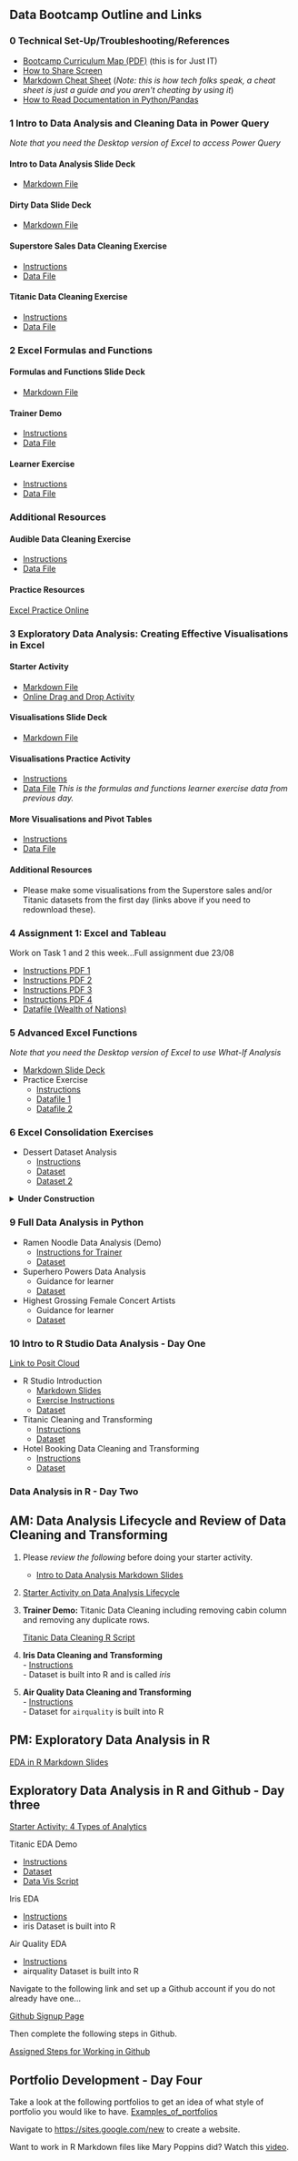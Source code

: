 ## Data Bootcamp Outline and Links

### 0 Technical Set-Up/Troubleshooting/References
  - [Bootcamp Curriculum Map (PDF)](./Just_IT_Skills_Bootcamp_in_Data_Technician_Curriculum.pdf) (this is for Just IT)
  - [How to Share Screen](./How_to_Share_Screen.md)
  - [Markdown Cheat Sheet](https://github.com/lifeparticle/Markdown-Cheatsheet) (*Note: this is how tech folks speak, a cheat sheet is just a guide and you aren't cheating by using it*)
  - [How to Read Documentation in Python/Pandas](https://learncodethehardway.com/blog/25-how-to-read-programmer-documentation/)
### 1 Intro to Data Analysis and Cleaning Data in Power Query 
*Note that you need the Desktop version of Excel to access Power Query*
#### Intro to Data Analysis Slide Deck
  - [Markdown File](./01%20Intro%20to%20Data%20Analysis%20and%20Excel/IntrotoDataAnalysis.slides.md)
#### Dirty Data Slide Deck
  - [Markdown File](RL-JIT/Data_Training/01%20Intro%20to%20Data%20Analysis%20and%20Excel/DirtyData.slides.md)
#### Superstore Sales Data Cleaning Exercise
  - [Instructions](./01%20Intro%20to%20Data%20Analysis%20and%20Excel/SuperStore%20Sales%20Excel%20PQ%20Cleaning%20Exercise/TasterDay_CleaningTransformingExercise_Excel.docx)
  - [Data File](./01%20Intro%20to%20Data%20Analysis%20and%20Excel/SuperStore%20Sales%20Excel%20PQ%20Cleaning%20Exercise/sample_-_superstore.xlsx)
#### Titanic Data Cleaning Exercise
  - [Instructions](./01%20Intro%20to%20Data%20Analysis%20and%20Excel/Titanic%20Excel%20PQ%20Cleaning%20Exercise/titanic_cleaning_ExcelPQ.docx)
  - [Data File](./01%20Intro%20to%20Data%20Analysis%20and%20Excel/Titanic%20Excel%20PQ%20Cleaning%20Exercise/Titanic-Dataset.csv)
### 2 Excel Formulas and Functions
#### Formulas and Functions Slide Deck
  - [Markdown File](./02%20Excel%20Formulas%20and%20Functions/Day1PM_pres_transformdata.slides.md)
#### Trainer Demo
  - [Instructions](./main/2%20Excel%20Formulas%20and%20Functions/Day1PM_TrainerDemoInstructions.docx)
  - [Data File](./main/2%20Excel%20Formulas%20and%20Functions/Day1PM_trainerDemoData.xlsx)
#### Learner Exercise
  - [Instructions](./02%20Excel%20Formulas%20and%20Functions/Day1PM_Learner_Instructions.docx)
  - [Data File](./02%20Excel%20Formulas%20and%20Functions/Day1PM_learner_WorkshopData.xlsx)
### Additional Resources
#### Audible Data Cleaning Exercise
  - [Instructions](./02%20Excel%20Formulas%20and%20Functions/Audible%20Data%20Cleaning%20Exercise/Audible_CleaningandTransforming.docx)
  - [Data File](./02%20Excel%20Formulas%20and%20Functions/Audible%20Data%20Cleaning%20Exercise/audible_uncleaned.csv)
#### Practice Resources
[Excel Practice Online](https://excel-practice-online.com/)

### 3 Exploratory Data Analysis: Creating Effective Visualisations in Excel
#### Starter Activity
  - [Markdown File](./01%20Intro%20to%20Data%20Analysis%20and%20Excel/analytics_group_activity.md)
  - [Online Drag and Drop Activity](https://app.nearpod.com/?pin=flx6k)
#### Visualisations Slide Deck
  - [Markdown File](./03%20Data%20Visualisations%20in%20Excel/Day2AM_Lecture_vis.slides.md)
#### Visualisations Practice Activity
  - [Instructions](./03%20Data%20Visualisations%20in%20Excel/Day2AM_LearnerInstructions_xlvis.docx)
  - [Data File](./02%20Excel%20Formulas%20and%20Functions/Day1PM_learner_WorkshopData.xlsx) *This is the formulas and functions learner exercise data from previous day.*
#### More Visualisations and Pivot Tables
  - [Instructions](./03%20Data%20Visualisations%20in%20Excel/Consolidation_excel_workshop.docx)
  - [Data File](./03%20Data%20Visualisations%20in%20Excel/pivottable_salesdata.xlsx)
#### Additional Resources
  - Please make some visualisations from the Superstore sales and/or Titanic datasets from the first day (links above if you need to redownload these).

### 4 Assignment 1: Excel and Tableau 
Work on Task 1 and 2 this week...Full assignment due 23/08
  - [Instructions PDF 1](./04%20Assignment1/Excel&Tableau%20Assignment%20-%20part1.pdf)
  - [Instructions PDF 2](./04%20Assignment1/Excel&Tableau%20Assignment%20-%20part2.pdf)
  - [Instructions PDF 3](./04%20Assignment1/Excel&Tableau%20Assignment%20-%20part3.pdf)
  - [Instructions PDF 4](./04%20Assignment1/Excel&Tableau%20Assignment%20-%20part4.pdf)
  - [Datafile (Wealth of Nations)](./04%20Assignment1/The%20Wealth%20of%20nations.xlsx)

### 5 Advanced Excel Functions
*Note that you need the Desktop version of Excel to use What-If Analysis*
  - [Markdown Slide Deck](./05%20Advanced_Excel_Functions/AdvancedExcelTopics.slides.md)
  - Practice Exercise
    - [Instructions](./05%20Advanced_Excel_Functions/AdvancedExcelTopics_Instructions.docx)
    - [Datafile 1](./05%20Advanced_Excel_Functions/first_dataset.csv)
    - [Datafile 2](./05%20Advanced_Excel_Functions/second_dataset.csv)
### 6 Excel Consolidation Exercises
  - Dessert Dataset Analysis
    - [Instructions](./06%20Excel_Consolidation_Exercises/Dessert%20Shop%20Analysis%20Instructions.docx)
    - [Dataset](./06%20Excel_Consolidation_Exercises/dessert_dataset.csv)
    - [Dataset 2](./06%20Excel_Consolidation_Exercises/dessert_dataset_2.csv)

<details>
<summary><b>Under Construction</b></summary>
  - Olympics Dataset Analysis
    - [Instructions](./06%20Excel_Consolidation_Exercises/Olympic%20Dataset%20Analysis%20Instructions.docx)
    - [Dataset](./06%20Excel_Consolidation_Exercises/olympic_dataset.csv)
  - Travel Destinations Dataset Analysis
    - [Instructions](./06%20Excel_Consolidation_Exercises/Travel%20Destinations%20Dataset%20Analysis%20Instructions.docx)
    - [Dataset](./06%20Excel_Consolidation_Exercises/travel_dataset.csv)
</details>

### 9 Full Data Analysis in Python
  - Ramen Noodle Data Analysis (Demo)
    - [Instructions for Trainer](./09%20Python%20Data%20Analysis/Ramen%20/RamenDataAnalysis_Instructions.md)
    - [Dataset](./09%20Python%20Data%20Analysis/Ramen%20/Top%20Ramen%20Ratings.csv)
  - Superhero Powers Data Analysis
    - Guidance for learner
    - [Dataset](./09%20Python%20Data%20Analysis/Superhero_Powers/super_hero_powers.csv)
  - Highest Grossing Female Concert Artists
    - Guidance for learner
    - [Dataset](./09%20Python%20Data%20Analysis/Highest_Grossing_Female_Concert_Artists/highest_gross_concert_women.csv)


### 10 Intro to R Studio Data Analysis - Day One
[Link to Posit Cloud](https://posit.cloud/) 
  - R Studio Introduction
    - [Markdown Slides](./10%20R%20Studio%20Data%20Analysis/RStudio_tutorial.slides.md)
    - [Exercise Instructions](./10%20R%20Studio%20Data%20Analysis/Intro_Exercises.md)
    - [Dataset](./10%20R%20Studio%20Data%20Analysis/sample_dataset_with_missing.csv)
  - Titanic Cleaning and Transforming
    - [Instructions](./10%20R%20Studio%20Data%20Analysis/Titanic_Analysis.md)
    - [Dataset](./01%20Intro%20to%20Data%20Analysis%20and%20Excel/Titanic%20Excel%20PQ%20Cleaning%20Exercise/Titanic-Dataset.csv)
  - Hotel Booking Data Cleaning and Transforming
    - [Instructions](./10%20R%20Studio%20Data%20Analysis/hotel_booking_instructions.md)
    - [Dataset](./10%20R%20Studio%20Data%20Analysis/hotel_bookings.csv)

### Data Analysis in R - Day Two
## AM: Data Analysis Lifecycle and Review of Data Cleaning and Transforming 
    
  1) Please *review the following* before doing your starter activity.
      - [Intro to Data Analysis Markdown Slides](./01%20Intro%20to%20Data%20Analysis%20and%20Excel/IntrotoDataAnalysis.slides.md)
  2) [Starter Activity on Data Analysis Lifecycle](https://app.nearpod.com/?pin=7cijt)
  3) **Trainer Demo:** Titanic Data Cleaning including removing cabin column and removing any duplicate rows.

     [Titanic Data Cleaning R Script](./10%20R%20Studio%20Data%20Analysis/Titanic_Data_Cleaning_Script.R)
  
  4) **Iris Data Cleaning and Transforming** <br>
    - [Instructions](./10%20R%20Studio%20Data%20Analysis/iris_data_cleaning_instructions.md) <br>
    - Dataset is built into R and is called *iris* <br>
  5) **Air Quality Data Cleaning and Transforming** <br>
    - [Instructions](./10%20R%20Studio%20Data%20Analysis/air_quality_cleaning_instructions.md) <br>
    - Dataset for `airquality` is built into R


## PM: Exploratory Data Analysis in R 
      
  [EDA in R Markdown Slides](./10%20R%20Studio%20Data%20Analysis/EDA_in_R.md)
  
## Exploratory Data Analysis in R and Github - Day three

[Starter Activity: 4 Types of Analytics](https://app.nearpod.com/?pin=cvsj9)

Titanic EDA Demo
  - [Instructions](./10%20R%20Studio%20Data%20Analysis/titanic_EDA.md)
  - [Dataset](./10%20R%20Studio%20Data%20Analysis/cleaned_titanic_data.csv)
  - [Data Vis Script](./10%20R%20Studio%20Data%20Analysis/Titanic_Data_Vis_Script.R)

Iris EDA
  - [Instructions](./10%20R%20Studio%20Data%20Analysis/Iris_Data_EDA.md)
  - iris Dataset is built into R

Air Quality EDA
  - [Instructions](./10%20R%20Studio%20Data%20Analysis/air_quality_EDA_instructions.md)
  - airquality Dataset is built into R

Navigate to the following link and set up a Github account if you do not already have one...

[Github Signup Page](https://github.com/signup)

Then complete the following steps in Github.

[Assigned Steps for Working in Github](./11_Portfolio_Development/Please_Do_This.md)

## Portfolio Development - Day Four

Take a look at the following portfolios to get an idea of what style of portfolio you would like to have.
[Examples_of_portfolios](./11_Portfolio_Development/Examples_of_portfolios.md)

Navigate to https://sites.google.com/new to create a website.

Want to work in R Markdown files like Mary Poppins did? Watch this [video](https://www.youtube.com/watch?v=GEvyAqYa8p0).


